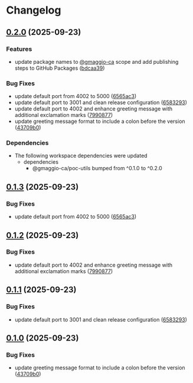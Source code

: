 # Changelog

## [0.2.0](https://github.com/gmaggio-ca/poc-release-please/compare/poc-web-v0.1.3...poc-web-v0.2.0) (2025-09-23)


### Features

* update package names to [@gmaggio-ca](https://github.com/gmaggio-ca) scope and add publishing steps to GitHub Packages ([bdcaa39](https://github.com/gmaggio-ca/poc-release-please/commit/bdcaa39cbe03909c6bcaa6ce8584a39057f5c4c8))


### Bug Fixes

* update default port from 4002 to 5000 ([6565ac3](https://github.com/gmaggio-ca/poc-release-please/commit/6565ac36d02631dcaa7744f1828e8a07ed427717))
* update default port to 3001 and clean release configuration ([6583293](https://github.com/gmaggio-ca/poc-release-please/commit/6583293f9ecdcd28477e939a3f45f91fd0cbb160))
* update default port to 4002 and enhance greeting message with additional exclamation marks ([7990877](https://github.com/gmaggio-ca/poc-release-please/commit/79908772a183250c857d527786ff0e80d4fb7b2e))
* update greeting message format to include a colon before the version ([43709b0](https://github.com/gmaggio-ca/poc-release-please/commit/43709b00657b8c3267cecd9a61b35e0f9d1b210f))


### Dependencies

* The following workspace dependencies were updated
  * dependencies
    * @gmaggio-ca/poc-utils bumped from ^0.1.0 to ^0.2.0

## [0.1.3](https://github.com/gmaggio-ca/poc-release-please/compare/web-v0.1.2...web-v0.1.3) (2025-09-23)


### Bug Fixes

* update default port from 4002 to 5000 ([6565ac3](https://github.com/gmaggio-ca/poc-release-please/commit/6565ac36d02631dcaa7744f1828e8a07ed427717))

## [0.1.2](https://github.com/gmaggio-ca/poc-release-please/compare/web-v0.1.1...web-v0.1.2) (2025-09-23)


### Bug Fixes

* update default port to 4002 and enhance greeting message with additional exclamation marks ([7990877](https://github.com/gmaggio-ca/poc-release-please/commit/79908772a183250c857d527786ff0e80d4fb7b2e))

## [0.1.1](https://github.com/gmaggio-ca/poc-release-please/compare/web-v0.1.0...web-v0.1.1) (2025-09-23)


### Bug Fixes

* update default port to 3001 and clean release configuration ([6583293](https://github.com/gmaggio-ca/poc-release-please/commit/6583293f9ecdcd28477e939a3f45f91fd0cbb160))

## [0.1.0](https://github.com/gmaggio-ca/poc-release-please/compare/web-v0.1.0...web-v0.1.0) (2025-09-23)


### Bug Fixes

* update greeting message format to include a colon before the version ([43709b0](https://github.com/gmaggio-ca/poc-release-please/commit/43709b00657b8c3267cecd9a61b35e0f9d1b210f))
